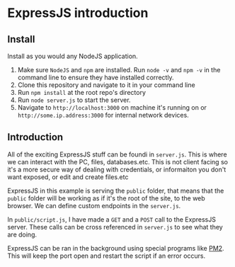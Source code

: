 # ExpressJS introduction

## Install

Install as you would any NodeJS application.

1. Make sure `NodeJS` and `npm` are installed. Run `node -v` and `npm -v` in the command line to ensure they have installed correctly.
2. Clone this repository and navigate to it in your command line
3. Run `npm install` at the root repo's directory
4. Run `node server.js` to start the server.
5. Navigate to `http://localhost:3000` on machine it's running on or `http://some.ip.address:3000` for internal network devices.

## Introduction

All of the exciting ExpressJS stuff can be foundi in `server.js`. This is where we can interact with the PC, files, databases.etc. This is not client facing so it's a more secure way of dealing with credentials, or informaiton you don't want exposed, or edit and create files.etc

ExpressJS in this example is serving the `public` folder, that means that the `public` folder will be working as if it's the root of the site, to the web browser. We can define custom endpoints in the `server.js`.

In `public/script.js`, I have made a `GET` and a `POST` call to the ExpressJS server. These calls can be cross referenced in `server.js` to see what they are doing.

ExpressJS can be ran in the background using special programs like [PM2](https://pm2.keymetrics.io/). This will keep the port open and restart the script if an error occurs.
